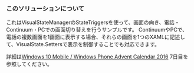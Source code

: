 ﻿### このソリューションについて

これはVisualStateManagerのStateTriggersを使って、画面の向き、電話・Continuum・PCでの画面切り替えを行うサンプルです。
ContinuumやPCで、電話の複数画面を1画面に表示する場合、それらの画面を1つのXAMLに記述して、VisualState.Settersで表示を制御することでも対応できます。

詳細は[Windows 10 Mobile / Windows Phone Advent Calendar 2016](http://www.adventar.org/calendars/1471) 7日目を参照してください。

